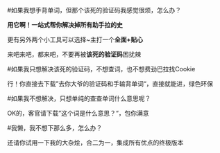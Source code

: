 #如果我想手背单词，但那个该死的验证码我感觉很烦，怎么办？

**用它啊！一站式帮你解决掉所有助手拉的史**

更有另外两个小工具可以选择~主打一个**全面+贴心**

来吧来吧，都来吧，不要再被**该死的验证码**困扰辣

#如果我只想解决该死的验证码，不想查词，也不想费劲巴拉找Cookie

行！你直接去下载”去你大爷的验证码和手输背单词“，直接就能进，绿色环保

#如果我不想解决，只想单纯的查查单词什么意思呢？

OK的，客官请下载”这个词是什么意思？“，包你满意

#我懒，我不想下那么多，怎么办？

还请你试用一下我的大杂烩，合二为一，集成所有优点的终极版本
